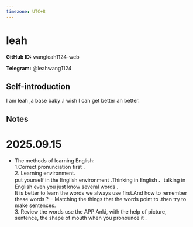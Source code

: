 ```yaml
---
timezone: UTC+8
---
```


# leah

**GitHub ID:** wangleah1124-web

**Telegram:** @leahwang1124

## Self-introduction

I am leah  ,a base baby .I wish I can get better an better.

## Notes
<!-- Content_START -->
# 2025.09.15
<!-- DAILY_CHECKIN_2025-09-15_START -->
-   The methods of learning English:  
    1.Correct pronunciation first .  
    2\. Learning environment.  
    put yourself in the English environment .Thinking in English 、talking in English even you just know several words .  
    It is better to learn the words we always use first.And how to remember these words ?-- Matching the things that the words point to .then try to make sentences.  
    3\. Review the words use the APP Anki, with the help of picture, sentence, the shape of mouth when you pronounce it .
<!-- DAILY_CHECKIN_2025-09-15_END -->
<!-- Content_END -->
